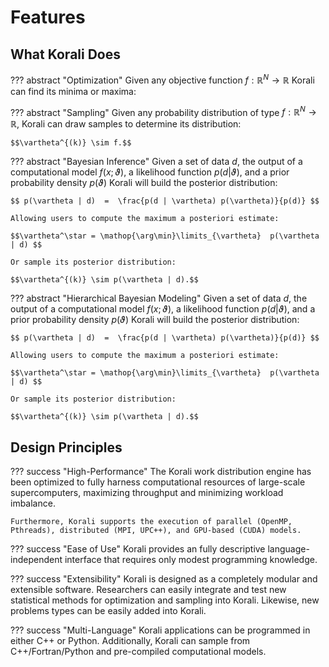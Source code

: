 # Features

## **What Korali Does**

??? abstract "Optimization"
    Given any objective function $f:\mathbb{R}^N\rightarrow\mathbb{R}$ Korali can find its minima or maxima:


??? abstract "Sampling"
    Given any probability distribution of type $f:\mathbb{R}^N\rightarrow\mathbb{R}$, Korali can draw samples to determine its distribution: 
  
    $$\vartheta^{(k)} \sim f.$$

??? abstract "Bayesian Inference"
    Given a set of data $d$, the output of a computational model $f(x;\vartheta)$, a likelihood function $p(d|\vartheta)$, and a prior probability density $p(\vartheta)$ Korali will build the posterior distribution:

    $$ p(\vartheta | d)  =  \frac{p(d | \vartheta) p(\vartheta)}{p(d)} $$

    Allowing users to compute the maximum a posteriori estimate:

    $$\vartheta^\star = \mathop{\arg\min}\limits_{\vartheta}  p(\vartheta | d) $$

    Or sample its posterior distribution:

    $$\vartheta^{(k)} \sim p(\vartheta | d).$$
  
??? abstract "Hierarchical Bayesian Modeling"
    Given a set of data $d$, the output of a computational model $f(x;\vartheta)$, a likelihood function $p(d|\vartheta)$, and a prior probability density $p(\vartheta)$ Korali will build the posterior distribution:

    $$ p(\vartheta | d)  =  \frac{p(d | \vartheta) p(\vartheta)}{p(d)} $$

    Allowing users to compute the maximum a posteriori estimate:

    $$\vartheta^\star = \mathop{\arg\min}\limits_{\vartheta}  p(\vartheta | d) $$
  
    Or sample its posterior distribution:

    $$\vartheta^{(k)} \sim p(\vartheta | d).$$

## **Design Principles**

??? success "High-Performance"
    The Korali work distribution engine has been optimized to fully harness computational resources of large-scale supercomputers, maximizing throughput and minimizing workload imbalance.
  
    Furthermore, Korali supports the execution of parallel (OpenMP, Pthreads), distributed (MPI, UPC++), and GPU-based (CUDA) models.
  
??? success "Ease of Use"
    Korali provides an fully descriptive language-independent interface that requires only modest programming knowledge.

??? success "Extensibility"
    Korali is designed as a completely modular and extensible software. Researchers can easily integrate and test new statistical methods for optimization and sampling into Korali. Likewise, new problems types can be easily added into Korali.

??? success "Multi-Language"
    Korali applications can be programmed in either C++ or Python. Additionally, Korali can sample from C++/Fortran/Python and pre-compiled computational models.
